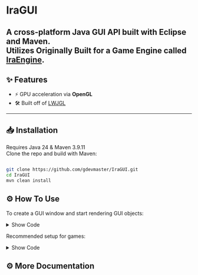 # IraGUI

A cross-platform **Java GUI API** built with **Eclipse** and **Maven**.  
Utilizes 
Originally Built for a **Game Engine** called [IraEngine](https://github.com/gdevmaster/IraEngine).
---

## ✨ Features
- ⚡ GPU acceleration via **OpenGL**  
- 🛠️ Built off of [LWJGL](https://www.lwjgl.org)
---

## 📥 Installation
Requires Java 24 & Maven 3.9.11  
Clone the repo and build with Maven:
```bash

git clone https://github.com/gdevmaster/IraGUI.git
cd IraGUI
mvn clean install

```

## ⚙️ How To Use

To create a GUI window and start rendering GUI objects:

<details>
<summary>Show Code</summary>

```java
import com.iraengine.gui.GUI;
import com.iraengine.gui.GUIObject;

public class GUIApp implements Runnable {

	private boolean running = false;
	private GUI gui;
	
	public GUIApp() {
		this.running=true;
		
		// Create a new GUI window
		gui = new GUI(
            "IraGUI Example",  // Window title
            1920,              // Width
            1001,              // Height
            1920,              // Scaled Width
            1001,              // Scaled Height
            true,              // Resizable
            true,              // Decorated
            false,             // Maximized
            true,              // Exit On Close
            false,             // Redraw Every Frame (tip: true for games, false for GUI)
            true               // Nearest Neighbor Filter
        );
	}

    public static void main(String[] args) {
        GUIApp a = new GUIApp();
        Thread t = new Thread(a);
        t.start();
    }
    
    private void update() {
    	// write code here
    }

	@Override
	public void run() {
		gui.begin();
		gui.getWindow().initSound();
		gui.setBackground(0.15f, 0.15f, 0.15f, 1f);
		
		this.init();
		
		while(running) {
			this.update();
			
			gui.update();
			gui.render();
			try {
				Thread.sleep(1);
			} catch (InterruptedException e) {
				e.printStackTrace();
			}
		}
	}
}
```
</details>

Recommended setup for games:

<details>
<summary>Show Code</summary>

```java
import com.iraengine.gui.GUI;
import com.iraengine.gui.GUIObject;

public class GUIApp implements Runnable {

	private boolean running = false;
	private GUI gui;
	public static final double UPDATE_CAP = 1.0 / 60.0;
	
	public GUIApp() {
		this.running=true;
		
		// Create a new GUI window
		gui = new GUI(
            "IraGUI Example",  // Window title
            1920,              // Width
            1001,              // Height
            1920,              // Scaled Width
            1001,              // Scaled Height
            true,              // Resizable
            true,              // Decorated
            true,              // Maximized
            true,              // Exit On Close
            true,              // Redraw Every Frame (tip: true for games, false for GUI)
            true               // Nearest Neighbor Filter
        );
	}

    public static void main(String[] args) {
        GUIApp a = new GUIApp();
        Thread t = new Thread(a);
        t.start();
    }
    
    private void init() {
    	// write init code here
    }
    
    private void update() {
    	// write code here
    }
    
    private void render() {
    	// render stuff here
    	gui.getWindow().render();
    }

	@Override
	public void run() {
		
		gui.begin();
		gui.getWindow().initSound();
		
		init();
		
		double firstTime = 0;
		double lastTime =  System.nanoTime() / 1000000000.0;
		double passedTime = 0;
		double unprocessedTime = 0;
		double frameTime = 0;
		
		boolean render;
		while(true) {
			render=false;
			firstTime = System.nanoTime() / 1000000000.0;
			passedTime = firstTime - lastTime;
			lastTime = firstTime;
	
			unprocessedTime += passedTime;
			frameTime += passedTime;
			
			while(unprocessedTime >= UPDATE_CAP) {
				unprocessedTime -= UPDATE_CAP;
				
				try {
					this.update();
				} catch (Exception e) {}
				
				render=true;
		
				if(frameTime >= 1.0) {
					frameTime = 0;
				}
			}
			if(render) {
				this.render();
			} else {
				try {
					Thread.sleep(1);
				} catch (InterruptedException e) {}
			}
		}
	}
}
```
</details>

## ⚙️ More Documentation